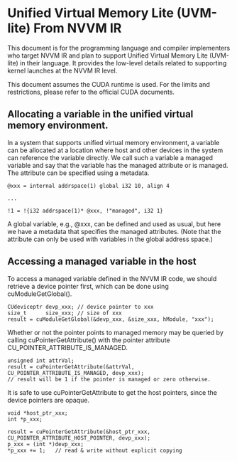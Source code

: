 Unified Virtual Memory Lite (UVM-lite) From NVVM IR
===================================================

This document is for the programming language and compiler
implementers who target NVVM IR and plan to support Unified Virtual
Memory Lite (UVM-lite) in their language.  It provides the low-level
details related to supporting kernel launches at the NVVM IR level.

This document assumes the CUDA runtime is used. For the limits and
restrictions, please refer to the official CUDA documents.

Allocating a variable in the unified virtual memory environment.
----------------------------------------------------------------

In a system that supports unified virtual memory environment, a
variable can be allocated at a location where host and other devices
in the system can reference the variable directly. We call such a
variable a managed variable and say that the variable has the
managed attribute or is managed. The attribute can be specified
using a metadata.

    @xxx = internal addrspace(1) global i32 10, align 4

    ...

    !1 = !{i32 addrspace(1)* @xxx, !"managed", i32 1}

A global variable, e.g., @xxx, can be defined and used as usual, but
here we have a metadata that specifies the managed attributes. (Note
that the attribute can only be used with variables in the global
address space.)

Accessing a managed variable in the host
---------------------------------------- 

To access a managed variable defined in the NVVM IR code, we should
retrieve a device pointer first, which can be done using cuModuleGetGlobal().

    CUdeviceptr devp_xxx; // device pointer to xxx
    size_t      size_xxx; // size of xxx
    result = cuModuleGetGlobal(&devp_xxx, &size_xxx, hModule, "xxx");

Whether or not the pointer points to managed memory may be queried
by calling cuPointerGetAttribute() with the pointer attribute
CU_POINTER_ATTRIBUTE_IS_MANAGED.

    unsigned int attrVal;
    result = cuPointerGetAttribute(&attrVal, CU_POINTER_ATTRIBUTE_IS_MANAGED, devp_xxx);
    // result will be 1 if the pointer is managed or zero otherwise.

It is safe to use cuPointerGetAttribute to get the host pointers,
since the device pointers are opaque.

    void *host_ptr_xxx;
    int *p_xxx;

    result = cuPointerGetAttribute(&host_ptr_xxx, CU_POINTER_ATTRIBUTE_HOST_POINTER, devp_xxx);
    p_xxx = (int *)devp_xxx;
    *p_xxx += 1;   // read & write without explicit copying

